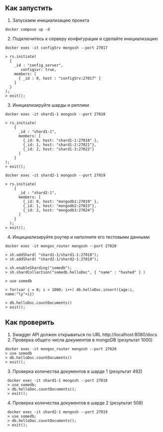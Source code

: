 ## Как запустить

1. Запускаем инициализацию проекта
```shell
docker compose up -d
```

2. Подключитесь к серверу конфигурации и сделайте инициализацию

```shell
docker exec -it configSrv mongosh --port 27017

> rs.initiate(
  {
    _id : "config_server",
       configsvr: true,
    members: [
      { _id : 0, host : "configSrv:27017" }
    ]
  }
);
> exit(); 
```

3. Инициализируйте шарды и реплики

```shell
docker exec -it shard1-1 mongosh --port 27018

> rs.initiate(
    {
      _id : "shard1-1",
      members: [
        {_id: 0, host: "shard1-1:27018" },
        {_id: 1, host: "shard1-2:27021"},
        {_id: 2, host: "shard1-3:27022"}
      ]
    }
);
> exit();

docker exec -it shard2-1 mongosh --port 27019

> rs.initiate(
    {
      _id : "shard2-1",
      members: [
        {_id: 0, host: "mongodb1:27019" },
        {_id: 1, host: "mongodb2:27023"},
        {_id: 2, host: "mongodb3:27024"}
      ]
    }
  );
> exit();
```

4. Инцициализируйте роутер и наполните его тестовыми данными

```shell
docker exec -it mongos_router mongosh --port 27020

> sh.addShard( "shard1-1/shard1-1:27018");
> sh.addShard( "shard2-1/shard2-1:27019");

> sh.enableSharding("somedb");
> sh.shardCollection("somedb.helloDoc", { "name" : "hashed" } )

> use somedb

> for(var i = 0; i < 1000; i++) db.helloDoc.insert({age:i, name:"ly"+i})

> db.helloDoc.countDocuments() 
> exit(); 
```

## Как проверить
1. Swagger API должен открываться по URL http://localhost:8080/docs
2. Проверка общего числа документов в mongoDB (результат 1000)

```shell
docker exec -it mongos_router mongosh --port 27020
> use somedb
> db.helloDoc.countDocuments() 
> exit(); 
```

3. Проверка количества документов в шарде 1 (результат 492)

```shell
 docker exec -it shard1-1 mongosh --port 27018
 > use somedb;
 > db.helloDoc.countDocuments();
 > exit(); 
```

4. Проверка количества документов в шарде 2 (результат 508)

```shell
 docker exec -it shard2-1 mongosh --port 27019
 > use somedb;
 > db.helloDoc.countDocuments();
 > exit(); 
```
